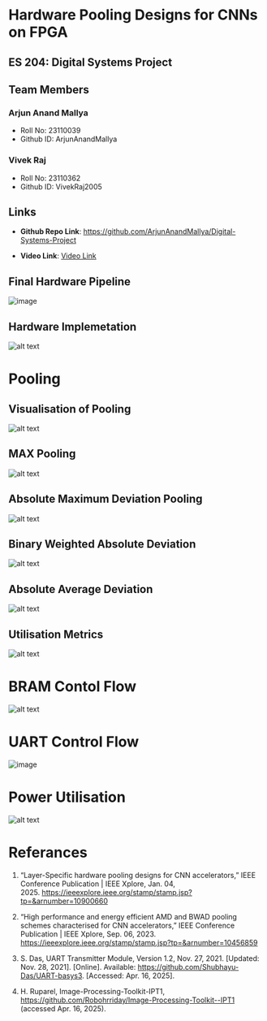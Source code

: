 # Hardware Pooling Designs for CNNs on FPGA 
## **ES 204: Digital Systems Project**

## Team Members

### Arjun Anand Mallya

- Roll No: 23110039
- Github ID: ArjunAnandMallya

### Vivek Raj

- Roll No: 23110362
- Github ID: VivekRaj2005


## Links

- **Github Repo Link**: <a href="https://github.com/ArjunAnandMallya/Digital-Systems-Project">https://github.com/ArjunAnandMallya/Digital-Systems-Project</a>

- **Video Link**: <a href="https://iitgnacin-my.sharepoint.com/:v:/g/personal/23110362_iitgn_ac_in/EUyYeVOFENZLgfJCnyZZixEBjRhKEr3Et0tte__TPPp3IQ?nav=eyJyZWZlcnJhbEluZm8iOnsicmVmZXJyYWxBcHAiOiJPbmVEcml2ZUZvckJ1c2luZXNzIiwicmVmZXJyYWxBcHBQbGF0Zm9ybSI6IldlYiIsInJlZmVycmFsTW9kZSI6InZpZXciLCJyZWZlcnJhbFZpZXciOiJNeUZpbGVzTGlua0NvcHkifX0&e=nmH4J9">Video Link</a>

## Final Hardware Pipeline

![image](https://github.com/user-attachments/assets/051b691f-6eb5-4a85-ba25-90a40c56b892)


## Hardware Implemetation

![alt text](Doc/image-1.png)

# Pooling

## Visualisation of Pooling

![alt text](Doc/image-2.png)

## MAX Pooling

![alt text](Doc/image-3.png)

## Absolute Maximum Deviation Pooling

![alt text](Doc/image-4.png)

## Binary Weighted Absolute Deviation

![alt text](Doc/image-5.png)

## Absolute Average Deviation

![alt text](Doc/image-6.png)

## Utilisation Metrics

![alt text](Doc/image-8.png)

# BRAM Contol Flow

![alt text](Doc/image-7.png)

# UART Control Flow

![image](https://github.com/user-attachments/assets/56ec665d-cf04-42e1-b01c-fc7c0c1e1cc7)


# Power Utilisation

![alt text](Doc/image-10.png)

# Referances

1. “Layer-Specific hardware pooling designs for CNN accelerators,” IEEE Conference Publication | IEEE Xplore, Jan. 04, 2025. https://ieeexplore.ieee.org/stamp/stamp.jsp?tp=&arnumber=10900660


2. “High performance and energy efficient AMD and BWAD pooling schemes characterised for CNN accelerators,” IEEE Conference Publication | IEEE Xplore, Sep. 06, 2023. https://ieeexplore.ieee.org/stamp/stamp.jsp?tp=&arnumber=10456859

3. S. Das, UART Transmitter Module, Version 1.2, Nov. 27, 2021. [Updated: Nov. 28, 2021]. [Online]. Available: https://github.com/Shubhayu-Das/UART-basys3. [Accessed: Apr. 16, 2025].

4. H. Ruparel, Image-Processing-Toolkit-IPT1, https://github.com/Robohrriday/Image-Processing-Toolkit--IPT1 (accessed Apr. 16, 2025). 











